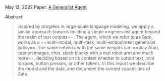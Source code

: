 May 12, 2022
Paper: [A Generalist Agent](https://arxiv.org/abs/2205.06175)

Abstract
> Inspired by progress in large-scale language modeling, we apply a similar approach towards building a single ==generalist agent beyond the realm of text outputs==. The agent, which we refer to as Gato, works as a ==multi-modal, multi-task, multi-embodiment generalist policy==. The same network with the same weights can ==play Atari, caption images, chat, stack blocks with a real robot arm and much more==, deciding based on its context whether to output text, joint torques, button presses, or other tokens. In this report we describe the model and the data, and document the current capabilities of Gato.